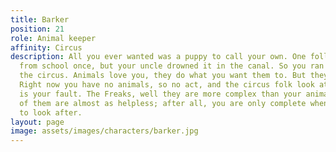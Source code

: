 ```yaml
---
title: Barker
position: 21
role: Animal keeper
affinity: Circus
description: All you ever wanted was a puppy to call your own. One followed you home
  from school once, but your uncle drowned it in the canal. So you ran away and joined
  the circus. Animals love you, they do what you want them to. But they keep dying.
  Right now you have no animals, so no act, and the circus folk look at you like it
  is your fault. The Freaks, well they are more complex than your animals, but some
  of them are almost as helpless; after all, you are only complete when you have something
  to look after.
layout: page
image: assets/images/characters/barker.jpg
---
```


